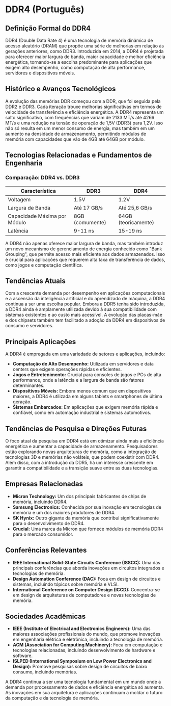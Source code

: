 # DDR4 (Português)

## Definição Formal do DDR4

DDR4 (Double Data Rate 4) é uma tecnologia de memória dinâmica de acesso aleatório (DRAM) que propõe uma série de melhorias em relação às gerações anteriores, como DDR3. Introduzida em 2014, a DDR4 é projetada para oferecer maior largura de banda, maior capacidade e melhor eficiência energética, tornando-se a escolha predominante para aplicações que exigem alto desempenho, como computação de alta performance, servidores e dispositivos móveis.

## Histórico e Avanços Tecnológicos

A evolução das memórias DDR começou com a DDR, que foi seguida pela DDR2 e DDR3. Cada iteração trouxe melhorias significativas em termos de velocidade de transferência e eficiência energética. A DDR4 representa um salto significativo, com frequências que variam de 2133 MT/s até 4266 MT/s e uma redução na tensão de operação de 1,5V (DDR3) para 1,2V. Isso não só resulta em um menor consumo de energia, mas também em um aumento na densidade de armazenamento, permitindo módulos de memória com capacidades que vão de 4GB até 64GB por módulo.

## Tecnologias Relacionadas e Fundamentos de Engenharia

### Comparação: DDR4 vs. DDR3

| Característica          | DDR3                     | DDR4                     |
|------------------------|--------------------------|--------------------------|
| Voltagem                | 1.5V                     | 1.2V                     |
| Largura de Banda       | Até 17 GB/s              | Até 25,6 GB/s           |
| Capacidade Máxima por Módulo | 8GB (comumente)       | 64GB (teoricamente)      |
| Latência                | 9-11 ns                  | 15-19 ns                 |

A DDR4 não apenas oferece maior largura de banda, mas também introduz um novo mecanismo de gerenciamento de energia conhecido como "Bank Grouping", que permite acesso mais eficiente aos dados armazenados. Isso é crucial para aplicações que requerem alta taxa de transferência de dados, como jogos e computação científica.

## Tendências Atuais

Com a crescente demanda por desempenho em aplicações computacionais e a ascensão da inteligência artificial e do aprendizado de máquina, a DDR4 continua a ser uma escolha popular. Embora a DDR5 tenha sido introduzida, a DDR4 ainda é amplamente utilizada devido à sua compatibilidade com sistemas existentes e ao custo mais acessível. A evolução das placas-mãe e dos chipsets também tem facilitado a adoção da DDR4 em dispositivos de consumo e servidores.

## Principais Aplicações

A DDR4 é empregada em uma variedade de setores e aplicações, incluindo:

- **Computação de Alto Desempenho:** Utilizada em servidores e data centers que exigem operações rápidas e eficientes.
- **Jogos e Entretenimento:** Crucial para consoles de jogos e PCs de alta performance, onde a latência e a largura de banda são fatores determinantes.
- **Dispositivos Móveis:** Embora menos comum que em dispositivos maiores, a DDR4 é utilizada em alguns tablets e smartphones de última geração.
- **Sistemas Embarcados:** Em aplicações que exigem memória rápida e confiável, como em automação industrial e sistemas automotivos.

## Tendências de Pesquisa e Direções Futuras

O foco atual da pesquisa em DDR4 está em otimizar ainda mais a eficiência energética e aumentar a capacidade de armazenamento. Pesquisadores estão explorando novas arquiteturas de memória, como a integração de tecnologias 3D e memórias não voláteis, que podem coexistir com DDR4. Além disso, com a introdução da DDR5, há um interesse crescente em garantir a compatibilidade e a transição suave entre as duas tecnologias.

## Empresas Relacionadas

- **Micron Technology:** Um dos principais fabricantes de chips de memória, incluindo DDR4.
- **Samsung Electronics:** Conhecida por sua inovação em tecnologias de memória e um dos maiores produtores de DDR4.
- **SK Hynix:** Outro gigante da memória que contribui significativamente para o desenvolvimento de DDR4.
- **Crucial:** Uma marca da Micron que fornece módulos de memória DDR4 para o mercado consumidor.

## Conferências Relevantes

- **IEEE International Solid-State Circuits Conference (ISSCC):** Uma das principais conferências que aborda inovações em circuitos integrados e tecnologias de memória.
- **Design Automation Conference (DAC):** Foca em design de circuitos e sistemas, incluindo tópicos sobre memória e VLSI.
- **International Conference on Computer Design (ICCD):** Concentra-se em design de arquiteturas de computadores e novas tecnologias de memória.

## Sociedades Acadêmicas

- **IEEE (Institute of Electrical and Electronics Engineers):** Uma das maiores associações profissionais do mundo, que promove inovações em engenharia elétrica e eletrônica, incluindo a tecnologia de memória.
- **ACM (Association for Computing Machinery):** Foca em computação e tecnologias relacionadas, incluindo desenvolvimento de hardware e software.
- **ISLPED (International Symposium on Low Power Electronics and Design):** Promove pesquisas sobre design de circuitos de baixo consumo, incluindo memórias.

A DDR4 continua a ser uma tecnologia fundamental em um mundo onde a demanda por processamento de dados e eficiência energética só aumenta. As inovações em sua arquitetura e aplicações continuam a moldar o futuro da computação e da tecnologia de memória.